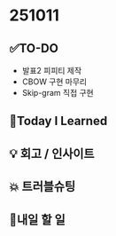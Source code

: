 # 251011
## ✅TO-DO
- 발표2 피피티 제작
- CBOW 구현 마무리
- Skip-gram 직접 구현

## 📌Today I Learned

## 💡 회고 / 인사이트

## 💥 트러블슈팅

## 🍩내일 할 일 